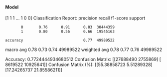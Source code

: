 #### Model
[1 1 1 ... 1 0 0]
Classification Report:
              precision    recall  f1-score   support

           0       0.76      0.91      0.83  30444359
           1       0.80      0.56      0.66  19545163

    accuracy                           0.77  49989522
   macro avg       0.78      0.73      0.74  49989522
weighted avg       0.78      0.77      0.76  49989522

Accuracy: 0.7724444934680512
Confusion Matrix:
[[27688490  2755869]
 [ 8619522 10925641]]
Confusion Matrix (%):
[[55.38858723  5.51289328]
 [17.24265737 21.85586211]]
